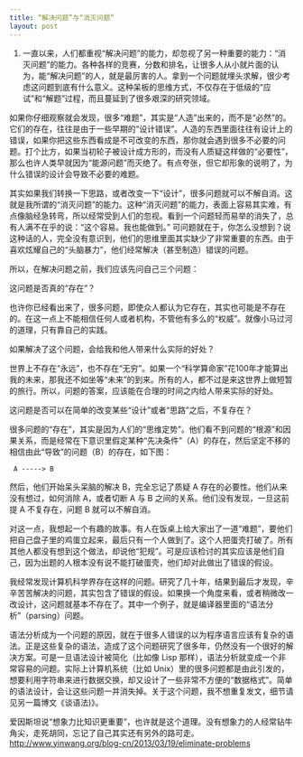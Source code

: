 ```yaml
---
title: “解决问题”与“消灭问题”
layout: post
---
```



1. 一直以来，人们都重视“解决问题”的能力，却忽视了另一种重要的能力：“消灭问题”的能力。各种各样的竞赛，分数和排名，让很多人从小就片面的认为，能“解决问题”的人，就是最厉害的人。拿到一个问题就埋头求解，很少考虑这问题到底有什么意义。这种呆板的思维方式，不仅存在于低级的“应试”和“解题”过程，而且蔓延到了很多艰深的研究领域。

如果你仔细观察就会发现，很多“难题”，其实是“人造”出来的，而不是“必然”的。它们的存在，往往是由于一些早期的“设计错误”。人造的东西里面往往有设计上的错误，如果你把这些东西看成是不可改变的东西，那你就会遇到很多不必要的问题。打个比方，如果当初轮子被设计成方形的，而没有人质疑这样做的“必要性”，那么也许人类早就因为“能源问题”而灭绝了。有点夸张，但它却形象的说明了，为什么错误的设计会导致不必要的难题。

其实如果我们转换一下思路，或者改变一下“设计”，很多问题就可以不解自消。这就是我所谓的“消灭问题”的能力。这种“消灭问题”的能力，表面上容易其实难，有点像脑经急转弯，所以经常受到人们的忽视。看到一个问题轻而易举的消失了，总有人满不在乎的说：“这个容易。我也能做到。” 可问题就在于，你怎么没想到？说这种话的人，完全没有意识到，他们的思维里面其实缺少了非常重要的东西。由于喜欢炫耀自己的“头脑暴力”，他们经常解决（甚至制造）错误的问题。

所以，在解决问题之前，我们应该先问自己三个问题：

这问题是否真的“存在”？

也许你已经看出来了，很多问题，即使众人都认为它存在，其实也可能是不存在的。在这一点上不能相信任何人或者机构，不管他有多么的“权威”。就像小马过河的道理，只有靠自己的实践。

如果解决了这个问题，会给我和他人带来什么实际的好处？

世界上不存在“永远”，也不存在“无穷”。如果一个“科学算命家”花100年才能算出我的未来，那我还不如坐等“未来”的到来。所有的人，都不过是来这世界上做短暂的旅行。所以，问题的答案，应该能在合理的时间之内给人带来实际的好处。

这问题是否可以在简单的改变某些“设计”或者“思路”之后，不复存在？

很多问题的“存在”，其实是因为人们的“思维定势”。他们看不到问题的“根源”和因果关系，而是经常在下意识里假定某种“先决条件”（A）的存在，然后坚定不移的相信由此“导致”的问题（B）的存在，如下图：

     A -----> B
然后，他们开始呆头呆脑的解决 B，完全忘记了质疑 A 存在的必要性。他们从来没有想过，如何消除 A，或者切断 A 与 B 之间的关系。他们没有发现，一旦这前提 A 不复存在，问题 B 就可以不解自消。

对这一点，我想起一个有趣的故事。有人在饭桌上给大家出了一道“难题”，要他们把自己盘子里的鸡蛋立起来，最后只有一个人做到了。这个人把蛋壳打破了。所有其他人都没有想到这个做法，却说他“犯规”。可是应该检讨的其实应该是他们自己，因为出题的人根本没有说不能打破蛋壳，他们却对此做出了错误的假设。

我经常发现计算机科学界存在这样的问题。研究了几十年，结果到最后才发现，辛辛苦苦解决的问题，其实包含了错误的假设。如果换一个角度来看，或者稍微改一改设计，这问题就基本不存在了。其中一个例子，就是编译器里面的“语法分析”（parsing）问题。

语法分析成为一个问题的原因，就在于很多人错误的以为程序语言应该有复杂的语法。正是这些复杂的语法，造成了这个问题研究了很多年，仍然没有一个很好的解决方案。可是一旦语法设计被简化（比如像 Lisp 那样），语法分析就变成一个非常容易的问题。实际上计算机系统（比如 Unix）里的很多问题都是由此引发的，想要利用字符串来进行数据交换，却又设计了一些非常不方便的“数据格式”。简单的语法设计，会让这些问题一并消失掉。关于这个问题，我不想重复发文，细节请见另一篇博文《谈语法)》。

爱因斯坦说“想象力比知识更重要”，也许就是这个道理。没有想象力的人经常钻牛角尖，走死胡同，忘记了自己其实还有另外的路可走。
http://www.yinwang.org/blog-cn/2013/03/19/eliminate-problems
